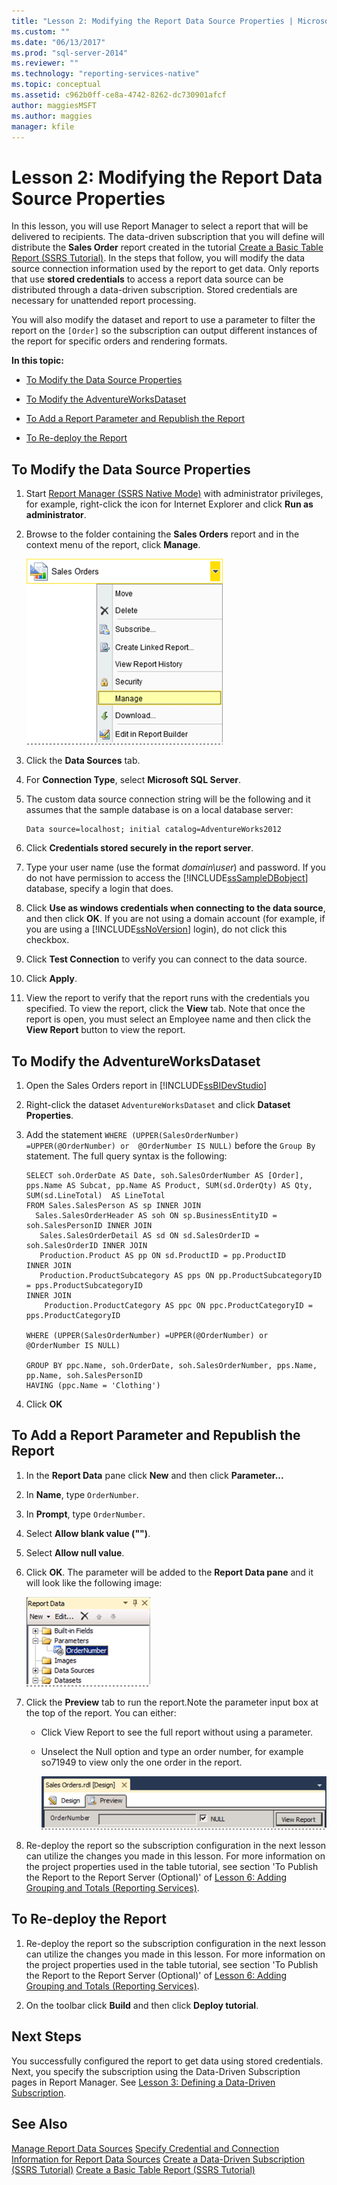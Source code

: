 ```yaml
---
title: "Lesson 2: Modifying the Report Data Source Properties | Microsoft Docs"
ms.custom: ""
ms.date: "06/13/2017"
ms.prod: "sql-server-2014"
ms.reviewer: ""
ms.technology: "reporting-services-native"
ms.topic: conceptual
ms.assetid: c962b0ff-ce8a-4742-8262-dc730901afcf
author: maggiesMSFT
ms.author: maggies
manager: kfile
---
```

# Lesson 2: Modifying the Report Data Source Properties
  In this lesson, you will use Report Manager to select a report that will be delivered to recipients. The data-driven subscription that you will define will distribute the **Sales Order** report created in the tutorial [Create a Basic Table Report &#40;SSRS Tutorial&#41;](../reporting-services/create-a-basic-table-report-ssrs-tutorial.md). In the steps that follow, you will modify the data source connection information used by the report to get data. Only reports that use **stored credentials** to access a report data source can be distributed through a data-driven subscription. Stored credentials are necessary for unattended report processing.

 You will also modify the dataset and report to use a parameter to filter the report on the `[Order]` so the subscription can output different instances of the report for specific orders and rendering formats.

 **In this topic:**

-   [To Modify the Data Source Properties](#bkmk_modify_datasource)

-   [To Modify the AdventureWorksDataset](#bkmk_modify_dataset)

-   [To Add a Report Parameter and Republish the Report](#bkmk_add_reportparameter)

-   [To Re-deploy the Report](#bkmk_redeploy)

##  <a name="bkmk_modify_datasource"></a> To Modify the Data Source Properties

1.  Start [Report Manager  &#40;SSRS Native Mode&#41;](../../2014/reporting-services/report-manager-ssrs-native-mode.md) with administrator privileges, for example, right-click the icon for Internet Explorer and click **Run as administrator**.

2.  Browse to the folder containing the **Sales Orders** report and in the context menu of the report, click **Manage**.

     ![Open the report context menu and select manage](../../2014/tutorials/media/ssrs-tutorial-datadriven-manage-report.gif "Open the report context menu and select manage")

3.  Click the **Data Sources** tab.

4.  For **Connection Type**, select **Microsoft SQL Server**.

5.  The custom data source connection string will be the following and it assumes that the sample database is on a local database server:

    ```
    Data source=localhost; initial catalog=AdventureWorks2012
    ```

6.  Click **Credentials stored securely in the report server**.

7.  Type your user name (use the format *domain\user*) and password. If you do not have permission to access the [!INCLUDE[ssSampleDBobject](../includes/sssampledbobject-md.md)] database, specify a login that does.

8.  Click **Use as windows credentials when connecting to the data source**, and then click **OK**. If you are not using a domain account (for example, if you are using a [!INCLUDE[ssNoVersion](../includes/ssnoversion-md.md)] login), do not click this checkbox.

9. Click **Test Connection** to verify you can connect to the data source.

10. Click **Apply**.

11. View the report to verify that the report runs with the credentials you specified. To view the report, click the **View** tab. Note that once the report is open, you must select an Employee name and then click the **View Report** button to view the report.

##  <a name="bkmk_modify_dataset"></a> To Modify the AdventureWorksDataset

1.  Open the Sales Orders report in [!INCLUDE[ssBIDevStudio](../includes/ssbidevstudio-md.md)]

2.  Right-click the dataset `AdventureWorksDataset` and click **Dataset Properties**.

3.  Add the statement `WHERE (UPPER(SalesOrderNumber) =UPPER(@OrderNumber) or  @OrderNumber IS NULL)` before the `Group By` statement. The full query syntax is the following:

    ```
    SELECT soh.OrderDate AS Date, soh.SalesOrderNumber AS [Order], pps.Name AS Subcat, pp.Name AS Product, SUM(sd.OrderQty) AS Qty, SUM(sd.LineTotal)  AS LineTotal
    FROM Sales.SalesPerson AS sp INNER JOIN
      Sales.SalesOrderHeader AS soh ON sp.BusinessEntityID = soh.SalesPersonID INNER JOIN
       Sales.SalesOrderDetail AS sd ON sd.SalesOrderID = soh.SalesOrderID INNER JOIN
       Production.Product AS pp ON sd.ProductID = pp.ProductID
    INNER JOIN
       Production.ProductSubcategory AS pps ON pp.ProductSubcategoryID = pps.ProductSubcategoryID 
    INNER JOIN
        Production.ProductCategory AS ppc ON ppc.ProductCategoryID = pps.ProductCategoryID

    WHERE (UPPER(SalesOrderNumber) =UPPER(@OrderNumber) or  @OrderNumber IS NULL)

    GROUP BY ppc.Name, soh.OrderDate, soh.SalesOrderNumber, pps.Name, pp.Name, soh.SalesPersonID
    HAVING (ppc.Name = 'Clothing')
    ```

4.  Click **OK**

##  <a name="bkmk_add_reportparameter"></a> To Add a Report Parameter and Republish the Report

1.  In the **Report Data** pane click **New** and then click **Parameter...**

2.  In **Name**, type `OrderNumber`.

3.  In **Prompt**, type `OrderNumber`.

4.  Select **Allow blank value ("")**.

5.  Select **Allow null value**.

6.  Click **OK**. The parameter will be added to the **Report Data pane** and it will look like the following image:

     ![The new parameter is added to the Report Data pane](../../2014/tutorials/media/ssrs-tutorial-datadriven-parameter.gif "The new parameter is added to the Report Data pane")

7.  Click the **Preview** tab to run the report.Note the parameter input box at the top of the report. You can either:

    -   Click View Report to see the full report without using a parameter.

    -   Unselect the Null option and type an order number, for example so71949 to view only the one order in the report.

         ![Report viewer with parameter area visible](../../2014/tutorials/media/ssrs-tutorial-datadriven-reportviewer-parameter.gif "Report viewer with parameter area visible")

8.  Re-deploy the report so the subscription configuration in the next lesson can utilize the changes you made in this lesson. For more information on the project properties used in the table tutorial, see section 'To Publish the Report to the Report Server (Optional)' of [Lesson 6: Adding Grouping and Totals &#40;Reporting Services&#41;](../reporting-services/lesson-6-adding-grouping-and-totals-reporting-services.md).

##  <a name="bkmk_redeploy"></a> To Re-deploy the Report

1.  Re-deploy the report so the subscription configuration in the next lesson can utilize the changes you made in this lesson. For more information on the project properties used in the table tutorial, see section 'To Publish the Report to the Report Server (Optional)' of [Lesson 6: Adding Grouping and Totals &#40;Reporting Services&#41;](../reporting-services/lesson-6-adding-grouping-and-totals-reporting-services.md).

2.  On the toolbar click **Build** and then click **Deploy tutorial**.

## Next Steps
 You successfully configured the report to get data using stored credentials. Next, you specify the subscription using the Data-Driven Subscription pages in Report Manager. See [Lesson 3: Defining a Data-Driven Subscription](../reporting-services/lesson-3-defining-a-data-driven-subscription.md).

## See Also
 [Manage Report Data Sources](report-data/manage-report-data-sources.md) 
 [Specify Credential and Connection Information for Report Data Sources](report-data/specify-credential-and-connection-information-for-report-data-sources.md) 
 [Create a Data-Driven Subscription &#40;SSRS Tutorial&#41;](../reporting-services/create-a-data-driven-subscription-ssrs-tutorial.md) 
 [Create a Basic Table Report &#40;SSRS Tutorial&#41;](../reporting-services/create-a-basic-table-report-ssrs-tutorial.md)


